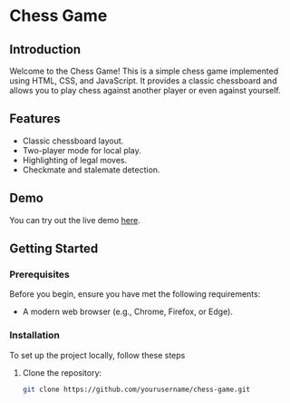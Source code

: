 # Chess Game

## Introduction

Welcome to the Chess Game! This is a simple chess game implemented using HTML, CSS, and JavaScript. It provides a classic chessboard and allows you to play chess against another player or even against yourself.

## Features

- Classic chessboard layout.
- Two-player mode for local play.
- Highlighting of legal moves.
- Checkmate and stalemate detection.

## Demo

You can try out the live demo [here](https://drakusforce.github.io/chess-game/).

## Getting Started

### Prerequisites

Before you begin, ensure you have met the following requirements:

- A modern web browser (e.g., Chrome, Firefox, or Edge).

### Installation

To set up the project locally, follow these steps

1. Clone the repository:

   ```bash
   git clone https://github.com/yourusername/chess-game.git

